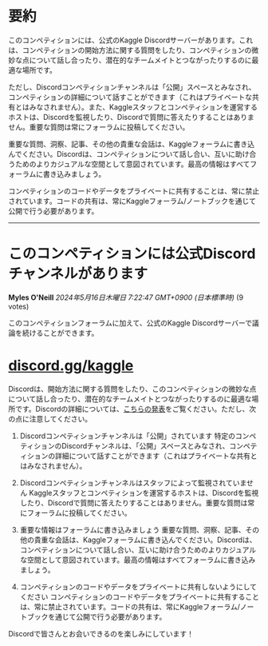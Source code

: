 # 要約 
このコンペティションには、公式のKaggle Discordサーバーがあります。これは、コンペティションの開始方法に関する質問をしたり、コンペティションの微妙な点について話し合ったり、潜在的なチームメイトとつながったりするのに最適な場所です。

ただし、Discordコンペティションチャンネルは「公開」スペースとみなされ、コンペティションの詳細について話すことができます（これはプライベートな共有とはみなされません）。また、Kaggleスタッフとコンペティションを運営するホストは、Discordを監視したり、Discordで質問に答えたりすることはありません。重要な質問は常にフォーラムに投稿してください。

重要な質問、洞察、記事、その他の貴重な会話は、Kaggleフォーラムに書き込んでください。Discordは、コンペティションについて話し合い、互いに助け合うためのよりカジュアルな空間として意図されています。最高の情報はすべてフォーラムに書き込みましょう。

コンペティションのコードやデータをプライベートに共有することは、常に禁止されています。コードの共有は、常にKaggleフォーラム/ノートブックを通じて公開で行う必要があります。


---
# このコンペティションには公式Discordチャンネルがあります

**Myles O'Neill** *2024年5月16日木曜日 7:22:47 GMT+0900 (日本標準時)* (9 votes)

このコンペティションフォーラムに加えて、公式のKaggle Discordサーバーで議論を続けることができます。

# [discord.gg/kaggle](http://discord.gg/kaggle)

Discordは、開始方法に関する質問をしたり、このコンペティションの微妙な点について話し合ったり、潜在的なチームメイトとつながったりするのに最適な場所です。Discordの詳細については、[こちらの発表](https://www.kaggle.com/discussions/general/429933)をご覧ください。ただし、次の点に注意してください。

1. Discordコンペティションチャンネルは「公開」されています
特定のコンペティションのDiscordチャンネルは、「公開」スペースとみなされ、コンペティションの詳細について話すことができます（これはプライベートな共有とはみなされません）。

2. Discordコンペティションチャンネルはスタッフによって監視されていません
Kaggleスタッフとコンペティションを運営するホストは、Discordを監視したり、Discordで質問に答えたりすることはありません。重要な質問は常にフォーラムに投稿してください。

3. 重要な情報はフォーラムに書き込みましょう
重要な質問、洞察、記事、その他の貴重な会話は、Kaggleフォーラムに書き込んでください。Discordは、コンペティションについて話し合い、互いに助け合うためのよりカジュアルな空間として意図されています。最高の情報はすべてフォーラムに書き込みましょう。

4. コンペティションのコードやデータをプライベートに共有しないようにしてください
コンペティションのコードやデータをプライベートに共有することは、常に禁止されています。コードの共有は、常にKaggleフォーラム/ノートブックを通じて公開で行う必要があります。

Discordで皆さんとお会いできるのを楽しみにしています！

